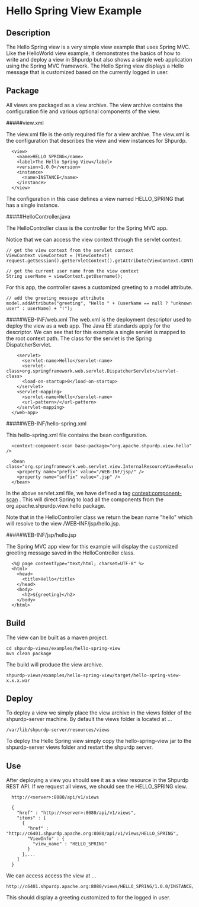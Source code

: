 <!---
Licensed to the Apache Software Foundation (ASF) under one or more
contributor license agreements.  See the NOTICE file distributed with
this work for additional information regarding copyright ownership.
The ASF licenses this file to You under the Apache License, Version 2.0
(the "License"); you may not use this file except in compliance with
the License.  You may obtain a copy of the License at [http://www.apache.org/licenses/LICENSE-2.0](http://www.apache.org/licenses/LICENSE-2.0)

Unless required by applicable law or agreed to in writing, software
distributed under the License is distributed on an "AS IS" BASIS,
WITHOUT WARRANTIES OR CONDITIONS OF ANY KIND, either express or implied.
See the License for the specific language governing permissions and
limitations under the License.
-->

Hello Spring View Example
========
Description
-----
The Hello Spring view is a very simple view example that uses Spring MVC.  Like the HelloWorld view example, it demonstrates the basics of how to write and deploy a view in Shpurdp but also shows a simple web application using the Spring MVC framework.  The Hello Spring view displays a Hello message that is customized based on the currently logged in user.

Package
-----

All views are packaged as a view archive.  The view archive contains the configuration file and various optional components of the view.

#####view.xml

The view.xml file is the only required file for a view archive.  The view.xml is the configuration that describes the view and view instances for Shpurdp.

      <view>
        <name>HELLO_SPRING</name>
        <label>The Hello Spring View</label>
        <version>1.0.0</version>
        <instance>
          <name>INSTANCE</name>
        </instance>
      </view>

The configuration in this case defines a view named HELLO_SPRING that has a single instance.


#####HelloController.java

The HelloController class is the controller for the Spring MVC app.

Notice that we can access the view context through the servlet context.

    // get the view context from the servlet context
    ViewContext viewContext = (ViewContext) request.getSession().getServletContext().getAttribute(ViewContext.CONTEXT_ATTRIBUTE);

    // get the current user name from the view context
    String userName = viewContext.getUsername();


For this app, the controller saves a customized greeting to a model attribute.

    // add the greeting message attribute
    model.addAttribute("greeting", "Hello " + (userName == null ? "unknown user" : userName) + "!");



#####WEB-INF/web.xml
The web.xml is the deployment descriptor used to deploy the view as a web app.  The Java EE standards apply for the descriptor.  We can see that for this example a single servlet is mapped to the root context path.  The class for the servlet is the Spring DispatcherServlet.

        <servlet>
          <servlet-name>Hello</servlet-name>
          <servlet-class>org.springframework.web.servlet.DispatcherServlet</servlet-class>
          <load-on-startup>0</load-on-startup>
        </servlet>
        <servlet-mapping>
          <servlet-name>Hello</servlet-name>
          <url-pattern>/</url-pattern>
        </servlet-mapping>
      </web-app>

#####WEB-INF/hello-spring.xml

This hello-spring.xml file contains the bean configuration.

      <context:component-scan base-package="org.apache.shpurdp.view.hello" />

      <bean class="org.springframework.web.servlet.view.InternalResourceViewResolver">
        <property name="prefix" value="/WEB-INF/jsp/" />
        <property name="suffix" value=".jsp" />
      </bean>

In the above servlet.xml file, we have defined a tag <context:component-scan> . This will direct Spring to load all the components from the org.apache.shpurdp.view.hello package.

Note that in the HelloController class we return the bean name "hello" which will resolve to the view /WEB-INF/jsp/hello.jsp.


#####WEB-INF/jsp/hello.jsp

The Spring MVC app view for this example will display the customized greeting message saved in the HelloController class.

      <%@ page contentType="text/html; charset=UTF-8" %>
      <html>
        <head>
          <title>Hello</title>
        </head>
        <body>
          <h2>${greeting}</h2>
        </body>
      </html>

Build
-----

The view can be built as a maven project.

    cd shpurdp-views/examples/hello-spring-view
    mvn clean package

The build will produce the view archive.

    shpurdp-views/examples/hello-spring-view/target/hello-spring-view-x.x.x.war


Deploy
-----
To deploy a view we simply place the view archive in the views folder of the shpurdp-server machine.  By default the views folder is located at ...

    /var/lib/shpurdp-server/resources/views

To deploy the Hello Spring view simply copy the hello-spring-view jar to the shpurdp-server views folder and restart the shpurdp server.

Use
-----

After deploying a view you should see it as a view resource in the Shpurdp REST API.  If we request all views, we should see the HELLO_SPRING view.

      http://<server>:8080/api/v1/views

      {
        "href" : "http://<server>:8080/api/v1/views",
        "items" : [
          {
            "href" : "http://c6401.shpurdp.apache.org:8080/api/v1/views/HELLO_SPRING",
            "ViewInfo" : {
              "view_name" : "HELLO_SPRING"
            }
          },...
        ]
      }


We can access access the view at ...
      
    http://c6401.shpurdp.apache.org:8080/views/HELLO_SPRING/1.0.0/INSTANCE/

This should display a greeting customized to for the logged in user.


